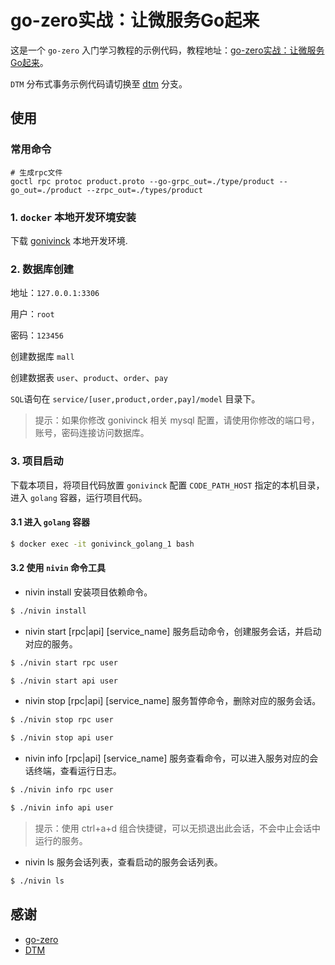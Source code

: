 # go-zero实战：让微服务Go起来
这是一个 `go-zero` 入门学习教程的示例代码，教程地址：[go-zero实战：让微服务Go起来](https://juejin.cn/post/7036011047391592485)。

`DTM` 分布式事务示例代码请切换至 [dtm](https://github.com/nivin-studio/go-zero-mall/tree/dtm) 分支。

## 使用

### 常用命令
```shell
# 生成rpc文件
goctl rpc protoc product.proto --go-grpc_out=./type/product --go_out=./product --zrpc_out=./types/product
```




### 1. `docker` 本地开发环境安装
下载 [gonivinck](https://github.com/nivin-studio/gonivinck) 本地开发环境.

### 2. 数据库创建
地址：`127.0.0.1:3306`

用户：`root`

密码：`123456`

创建数据库 `mall`

创建数据表 `user`、`product`、`order`、`pay`

`SQL`语句在 `service/[user,product,order,pay]/model` 目录下。

> 提示：如果你修改 gonivinck 相关 mysql 配置，请使用你修改的端口号，账号，密码连接访问数据库。

### 3. 项目启动
下载本项目，将项目代码放置 `gonivinck` 配置 `CODE_PATH_HOST` 指定的本机目录，进入 `golang` 容器，运行项目代码。

#### 3.1 进入 `golang` 容器
~~~bash
$ docker exec -it gonivinck_golang_1 bash
~~~

#### 3.2 使用 `nivin` 命令工具

- nivin install
安装项目依赖命令。

~~~bash
$ ./nivin install
~~~

- nivin start [rpc|api] [service_name]
服务启动命令，创建服务会话，并启动对应的服务。
    
~~~bash
$ ./nivin start rpc user
~~~

~~~bash
$ ./nivin start api user
~~~

- nivin stop [rpc|api] [service_name]
服务暂停命令，删除对应的服务会话。
    
~~~bash
$ ./nivin stop rpc user
~~~

~~~bash
$ ./nivin stop api user
~~~

- nivin info [rpc|api] [service_name]
服务查看命令，可以进入服务对应的会话终端，查看运行日志。

~~~bash
$ ./nivin info rpc user
~~~

~~~bash
$ ./nivin info api user
~~~

> 提示：使用 ctrl+a+d 组合快捷键，可以无损退出此会话，不会中止会话中运行的服务。

- nivin ls
服务会话列表，查看启动的服务会话列表。
    
~~~bash
$ ./nivin ls
~~~


## 感谢

- [go-zero](https://github.com/zeromicro/go-zero)
- [DTM](https://github.com/dtm-labs/dtm)